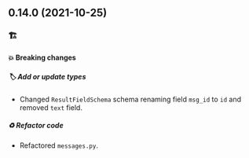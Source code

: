 ## 0.14.0 (2021-10-25)

### :building_construction:

#### :boom: Breaking changes

##### :label: Add or update types

* Changed `ResultFieldSchema` schema renaming field `msg_id` to `id` and removed `text` field.

##### :recycle: Refactor code

* Refactored `messages.py`.
